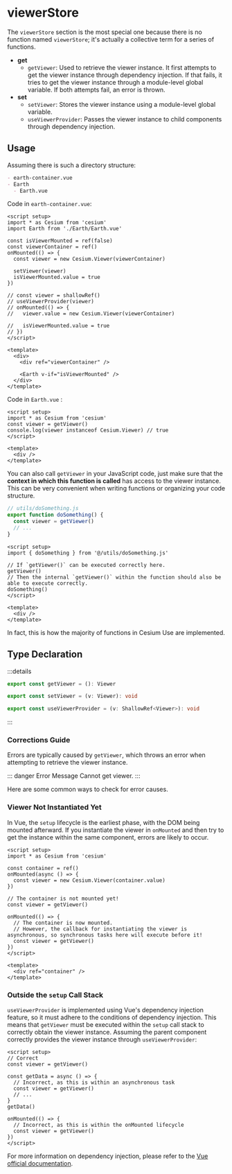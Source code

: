 # viewerStore

The `viewerStore` section is the most special one because there is no function named `viewerStore`; it's actually a collective term for a series of functions.

- **get**
  - `getViewer`: Used to retrieve the viewer instance. It first attempts to get the viewer instance through dependency injection. If that fails, it tries to get the viewer instance through a module-level global variable. If both attempts fail, an error is thrown.
- **set**
  - `setViewer`: Stores the viewer instance using a module-level global variable.
  - `useViewerProvider`: Passes the viewer instance to child components through dependency injection.

## Usage

Assuming there is such a directory structure:

```md
- earth-container.vue
- Earth
  - Earth.vue
```

Code in `earth-container.vue`:

```vue {10,15}
<script setup>
import * as Cesium from 'cesium'
import Earth from './Earth/Earth.vue'

const isViewerMounted = ref(false)
const viewerContainer = ref()
onMounted(() => {
  const viewer = new Cesium.Viewer(viewerContainer)

  setViewer(viewer)
  isViewerMounted.value = true
})

// const viewer = shallowRef()
// useViewerProvider(viewer)
// onMounted(() => {
//   viewer.value = new Cesium.Viewer(viewerContainer)

//   isViewerMounted.value = true
// })
</script>

<template>
  <div>
    <div ref="viewerContainer" />

    <Earth v-if="isViewerMounted" />
  </div>
</template>
```

Code in `Earth.vue` :

```vue {3}
<script setup>
import * as Cesium from 'cesium'
const viewer = getViewer()
console.log(viewer instanceof Cesium.Viewer) // true
</script>

<template>
  <div />
</template>
```

You can also call `getViewer` in your JavaScript code, just make sure that the **context in which this function is called** has access to the viewer instance. This can be very convenient when writing functions or organizing your code structure.

```js
// utils/doSomething.js
export function doSomething() {
  const viewer = getViewer()
  // ...
}
```

```vue
<script setup>
import { doSomething } from '@/utils/doSomething.js'

// If `getViewer()` can be executed correctly here.
getViewer()
// Then the internal `getViewer()` within the function should also be able to execute correctly.
doSomething()
</script>

<template>
  <div />
</template>
```

In fact, this is how the majority of functions in Cesium Use are implemented.

## Type Declaration

:::details

```ts
export const getViewer = (): Viewer

export const setViewer = (v: Viewer): void

export const useViewerProvider = (v: ShallowRef<Viewer>): void
```

:::

### Corrections Guide

Errors are typically caused by `getViewer`, which throws an error when attempting to retrieve the viewer instance.

::: danger Error Message
Cannot get viewer.
:::

Here are some common ways to check for error causes.

### Viewer Not Instantiated Yet

In Vue, the `setup` lifecycle is the earliest phase, with the DOM being mounted afterward. If you instantiate the viewer in `onMounted` and then try to get the instance within the same component, errors are likely to occur.

```vue {9-10,13-15}
<script setup>
import * as Cesium from 'cesium'

const container = ref()
onMounted(async () => {
  const viewer = new Cesium.Viewer(container.value)
})

// The container is not mounted yet!
const viewer = getViewer()

onMounted(() => {
  // The container is now mounted.
  // However, the callback for instantiating the viewer is asynchronous, so synchronous tasks here will execute before it!
  const viewer = getViewer()
})
</script>

<template>
  <div ref="container" />
</template>
```

### Outside the `setup` Call Stack

`useViewerProvider` is implemented using Vue's dependency injection feature, so it must adhere to the conditions of dependency injection. This means that `getViewer` must be executed within the `setup` call stack to correctly obtain the viewer instance. Assuming the parent component correctly provides the viewer instance through `useViewerProvider`:

```vue
<script setup>
// Correct
const viewer = getViewer()

const getData = async () => {
  // Incorrect, as this is within an asynchronous task
  const viewer = getViewer()
  // ...
}
getData()

onMounted(() => {
  // Incorrect, as this is within the onMounted lifecycle
  const viewer = getViewer()
})
</script>
```

For more information on dependency injection, please refer to the [Vue official documentation](https://cn.vuejs.org/guide/components/provide-inject.html).
